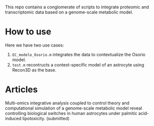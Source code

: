 This repo contains a conglomerate of scripts to integrate proteomic and transcriptomic data based on a genome-scale metabolic model.

# How to use
Here we have two use cases:
1. `EC_modelo_Osorio.m` integrates the data to contextualize the Osorio model.
2. `test.m` recontructs a context-specific model of an astrocyte using Recon3D as the base.

# Articles
Multi-omics integrative analysis coupled to control theory and computational simulation of a genome-scale metabolic model reveal controlling biological switches in human astrocytes under palmitic acid-induced lipotoxicity. (submitted)
